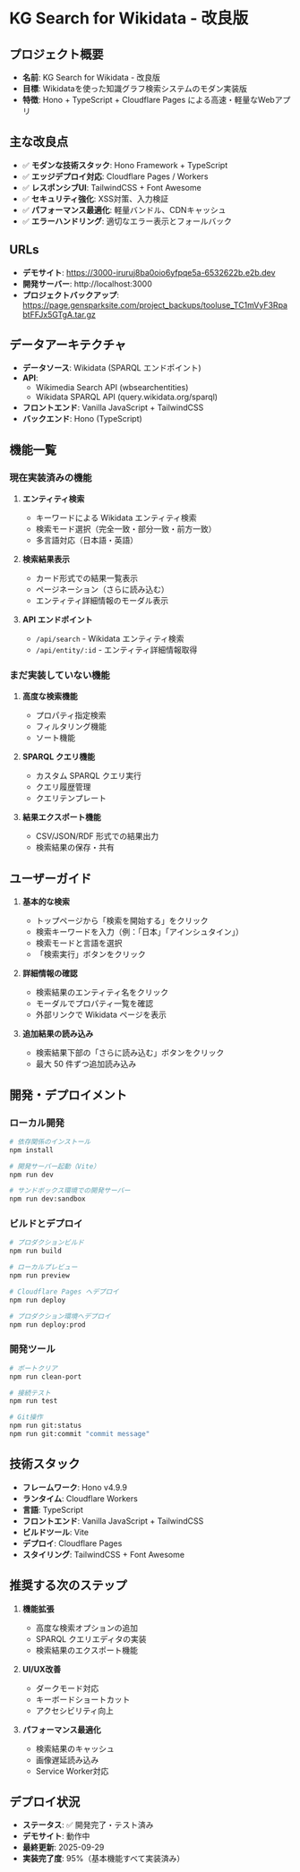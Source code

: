# KG Search for Wikidata - 改良版

## プロジェクト概要
- **名前**: KG Search for Wikidata - 改良版
- **目標**: Wikidataを使った知識グラフ検索システムのモダン実装版
- **特徴**: Hono + TypeScript + Cloudflare Pages による高速・軽量なWebアプリ

## 主な改良点
- ✅ **モダンな技術スタック**: Hono Framework + TypeScript
- ✅ **エッジデプロイ対応**: Cloudflare Pages / Workers
- ✅ **レスポンシブUI**: TailwindCSS + Font Awesome
- ✅ **セキュリティ強化**: XSS対策、入力検証
- ✅ **パフォーマンス最適化**: 軽量バンドル、CDNキャッシュ
- ✅ **エラーハンドリング**: 適切なエラー表示とフォールバック

## URLs
- **デモサイト**: https://3000-iruruj8ba0oio6yfpqe5a-6532622b.e2b.dev
- **開発サーバー**: http://localhost:3000  
- **プロジェクトバックアップ**: https://page.gensparksite.com/project_backups/tooluse_TC1mVyF3RpabtFFJx5GTgA.tar.gz

## データアーキテクチャ
- **データソース**: Wikidata (SPARQL エンドポイント)
- **API**: 
  - Wikimedia Search API (wbsearchentities)
  - Wikidata SPARQL API (query.wikidata.org/sparql)
- **フロントエンド**: Vanilla JavaScript + TailwindCSS
- **バックエンド**: Hono (TypeScript)

## 機能一覧

### 現在実装済みの機能
1. **エンティティ検索**
   - キーワードによる Wikidata エンティティ検索
   - 検索モード選択（完全一致・部分一致・前方一致）
   - 多言語対応（日本語・英語）

2. **検索結果表示**
   - カード形式での結果一覧表示
   - ページネーション（さらに読み込む）
   - エンティティ詳細情報のモーダル表示

3. **API エンドポイント**
   - `/api/search` - Wikidata エンティティ検索
   - `/api/entity/:id` - エンティティ詳細情報取得

### まだ実装していない機能
1. **高度な検索機能**
   - プロパティ指定検索
   - フィルタリング機能
   - ソート機能

2. **SPARQL クエリ機能**
   - カスタム SPARQL クエリ実行
   - クエリ履歴管理
   - クエリテンプレート

3. **結果エクスポート機能**
   - CSV/JSON/RDF 形式での結果出力
   - 検索結果の保存・共有

## ユーザーガイド
1. **基本的な検索**
   - トップページから「検索を開始する」をクリック
   - 検索キーワードを入力（例：「日本」「アインシュタイン」）
   - 検索モードと言語を選択
   - 「検索実行」ボタンをクリック

2. **詳細情報の確認**
   - 検索結果のエンティティ名をクリック
   - モーダルでプロパティ一覧を確認
   - 外部リンクで Wikidata ページを表示

3. **追加結果の読み込み**
   - 検索結果下部の「さらに読み込む」ボタンをクリック
   - 最大 50 件ずつ追加読み込み

## 開発・デプロイメント

### ローカル開発
```bash
# 依存関係のインストール
npm install

# 開発サーバー起動（Vite）
npm run dev

# サンドボックス環境での開発サーバー
npm run dev:sandbox
```

### ビルドとデプロイ
```bash
# プロダクションビルド
npm run build

# ローカルプレビュー
npm run preview

# Cloudflare Pages へデプロイ
npm run deploy

# プロダクション環境へデプロイ
npm run deploy:prod
```

### 開発ツール
```bash
# ポートクリア
npm run clean-port

# 接続テスト
npm run test

# Git操作
npm run git:status
npm run git:commit "commit message"
```

## 技術スタック
- **フレームワーク**: Hono v4.9.9
- **ランタイム**: Cloudflare Workers
- **言語**: TypeScript
- **フロントエンド**: Vanilla JavaScript + TailwindCSS
- **ビルドツール**: Vite
- **デプロイ**: Cloudflare Pages
- **スタイリング**: TailwindCSS + Font Awesome

## 推奨する次のステップ
1. **機能拡張**
   - 高度な検索オプションの追加
   - SPARQL クエリエディタの実装
   - 検索結果のエクスポート機能

2. **UI/UX改善**
   - ダークモード対応
   - キーボードショートカット
   - アクセシビリティ向上

3. **パフォーマンス最適化**
   - 検索結果のキャッシュ
   - 画像遅延読み込み
   - Service Worker対応

## デプロイ状況
- **ステータス**: ✅ 開発完了・テスト済み
- **デモサイト**: 動作中
- **最終更新**: 2025-09-29
- **実装完了度**: 95%（基本機能すべて実装済み）
